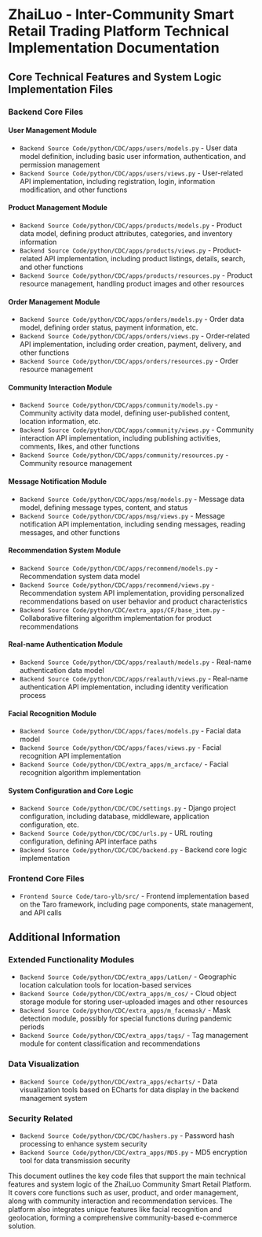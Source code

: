 # ZhaiLuo - Inter-Community Smart Retail Trading Platform Technical Implementation Documentation

## Core Technical Features and System Logic Implementation Files

### Backend Core Files

#### User Management Module
- `Backend Source Code/python/CDC/apps/users/models.py` - User data model definition, including basic user information, authentication, and permission management
- `Backend Source Code/python/CDC/apps/users/views.py` - User-related API implementation, including registration, login, information modification, and other functions

#### Product Management Module
- `Backend Source Code/python/CDC/apps/products/models.py` - Product data model, defining product attributes, categories, and inventory information
- `Backend Source Code/python/CDC/apps/products/views.py` - Product-related API implementation, including product listings, details, search, and other functions
- `Backend Source Code/python/CDC/apps/products/resources.py` - Product resource management, handling product images and other resources

#### Order Management Module
- `Backend Source Code/python/CDC/apps/orders/models.py` - Order data model, defining order status, payment information, etc.
- `Backend Source Code/python/CDC/apps/orders/views.py` - Order-related API implementation, including order creation, payment, delivery, and other functions
- `Backend Source Code/python/CDC/apps/orders/resources.py` - Order resource management

#### Community Interaction Module
- `Backend Source Code/python/CDC/apps/community/models.py` - Community activity data model, defining user-published content, location information, etc.
- `Backend Source Code/python/CDC/apps/community/views.py` - Community interaction API implementation, including publishing activities, comments, likes, and other functions
- `Backend Source Code/python/CDC/apps/community/resources.py` - Community resource management

#### Message Notification Module
- `Backend Source Code/python/CDC/apps/msg/models.py` - Message data model, defining message types, content, and status
- `Backend Source Code/python/CDC/apps/msg/views.py` - Message notification API implementation, including sending messages, reading messages, and other functions

#### Recommendation System Module
- `Backend Source Code/python/CDC/apps/recommend/models.py` - Recommendation system data model
- `Backend Source Code/python/CDC/apps/recommend/views.py` - Recommendation system API implementation, providing personalized recommendations based on user behavior and product characteristics
- `Backend Source Code/python/CDC/extra_apps/CF/base_item.py` - Collaborative filtering algorithm implementation for product recommendations

#### Real-name Authentication Module
- `Backend Source Code/python/CDC/apps/realauth/models.py` - Real-name authentication data model
- `Backend Source Code/python/CDC/apps/realauth/views.py` - Real-name authentication API implementation, including identity verification process

#### Facial Recognition Module
- `Backend Source Code/python/CDC/apps/faces/models.py` - Facial data model
- `Backend Source Code/python/CDC/apps/faces/views.py` - Facial recognition API implementation
- `Backend Source Code/python/CDC/extra_apps/m_arcface/` - Facial recognition algorithm implementation

#### System Configuration and Core Logic
- `Backend Source Code/python/CDC/CDC/settings.py` - Django project configuration, including database, middleware, application configuration, etc.
- `Backend Source Code/python/CDC/CDC/urls.py` - URL routing configuration, defining API interface paths
- `Backend Source Code/python/CDC/CDC/backend.py` - Backend core logic implementation

### Frontend Core Files
- `Frontend Source Code/taro-ylb/src/` - Frontend implementation based on the Taro framework, including page components, state management, and API calls

## Additional Information

### Extended Functionality Modules
- `Backend Source Code/python/CDC/extra_apps/LatLon/` - Geographic location calculation tools for location-based services
- `Backend Source Code/python/CDC/extra_apps/m_cos/` - Cloud object storage module for storing user-uploaded images and other resources
- `Backend Source Code/python/CDC/extra_apps/m_facemask/` - Mask detection module, possibly for special functions during pandemic periods
- `Backend Source Code/python/CDC/extra_apps/tags/` - Tag management module for content classification and recommendations

### Data Visualization
- `Backend Source Code/python/CDC/extra_apps/echarts/` - Data visualization tools based on ECharts for data display in the backend management system

### Security Related
- `Backend Source Code/python/CDC/CDC/hashers.py` - Password hash processing to enhance system security
- `Backend Source Code/python/CDC/extra_apps/MD5.py` - MD5 encryption tool for data transmission security

This document outlines the key code files that support the main technical features and system logic of the ZhaiLuo Community Smart Retail Platform. It covers core functions such as user, product, and order management, along with community interaction and recommendation services. The platform also integrates unique features like facial recognition and geolocation, forming a comprehensive community-based e-commerce solution.